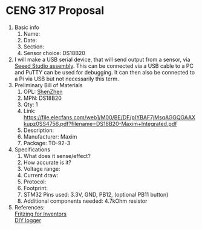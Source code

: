 # CENG 317 Proposal
1. Basic info
     1. Name: 
     2. Date: 
     3. Section:
     4. Sensor choice: DS18B20
2. I will make a USB serial device, that will send output from a sensor, via [Seeed Studio assembly](https://www.seeedstudio.com/fusion_pcb.html). This can be connected via a USB cable to a PC and PuTTY can be used for debugging. It can then also be connected to a Pi via USB but not necessarily this term. 
3. Preliminary Bill of Materials
    1. OPL: [ShenZhen](https://www.seeedstudio.com/opl.html)
    2. MPN: DS18B20
	3. Qty: 1
	4. Link: https://file.elecfans.com/web1/M00/BE/DF/pIYBAF7jMsqAGGQGAAXkupz0SS4756.pdf?filename=DS18B20-Maxim+Integrated.pdf
    5. Description:	
	6. Manufacturer: Maxim
	7. Package: TO-92-3
4. Specifications
    1. What does it sense/effect?
	2. How accurate is it?
    3. Voltage range:
	4. Current draw:
	5. Protocol:
	6. Footprint:
	7. STM32 Pins used: 3.3V, GND, PB12, (optional PB11 button)
	8. Additional components needed: 4.7kOhm resistor
5. References:    
[Fritzing for Inventors](https://learning-oreilly-com.ezproxy.humber.ca/library/view/fritzing-for-inventors/9780071844642/ch01.html#ch01)    
[DIY logger](https://www.shortn0tes.com/2017/11/diy-temperature-logger-with-stm32f103.html)